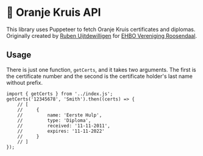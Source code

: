 # 🔶 Oranje Kruis API

This library uses Puppeteer to fetch Oranje Kruis certificates and diplomas.<br>
Originally created by [Ruben Uijtdewilligen](https://github.com/rubenuijtdewilligen/) for [EHBO Vereniging Roosendaal](https://ehboroosendaal.nl/).

## Usage

There is just one function, `getCerts`, and it takes two arguments. The first is the certificate number and the second is the certificate holder's last name without prefix.

```JS
import { getCerts } from '../index.js';
getCerts('12345678', 'Smith').then((certs) => {
    // [
    //     {
    //         name: 'Eerste Hulp',
    //         type: 'Diploma',
    //         received: '11-11-2011',
    //         expires: '11-11-2022'
    //     }
    // ]
});
```
